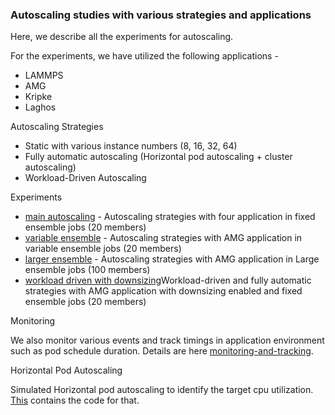 ### Autoscaling studies with various strategies and applications 
Here, we describe all the experiments for autoscaling.

For the experiments, we have utilized the following applications -
- LAMMPS
- AMG
- Kripke
- Laghos

Autoscaling Strategies
- Static with various instance numbers (8, 16, 32, 64)
- Fully automatic autoscaling (Horizontal pod autoscaling + cluster autoscaling)
- Workload-Driven Autoscaling

Experiments
- [main autoscaling](autoscaling/) - Autoscaling strategies with four application in fixed ensemble jobs (20 members)
- [variable ensemble](variable-ensemble) - Autoscaling strategies with AMG application in variable ensemble jobs (20 members)
- [larger ensemble](larger-ensemble) - Autoscaling strategies with AMG application in Large ensemble jobs (100 members)
- [workload driven with downsizing](autoscaling-with-downsizing)Workload-driven and fully automatic strategies with AMG application with downsizing enabled and fixed ensemble jobs (20 members)

Monitoring

We also monitor various events and track timings in application environment such as pod schedule duration. Details are here [monitoring-and-tracking](monitoring-and-tracking-events).

Horizontal Pod Autoscaling

Simulated Horizontal pod autoscaling to identify the target cpu utilization. [This](horizontal-pod-autoscaling) contains the code for that. 